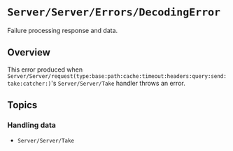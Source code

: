 # ``Server/Server/Errors/DecodingError``

Failure processing response and data.

## Overview

This error produced when ``Server/Server/request(type:base:path:cache:timeout:headers:query:send:take:catcher:)``'s ``Server/Server/Take`` handler throws an error.

## Topics

### Handling data

- ``Server/Server/Take``
